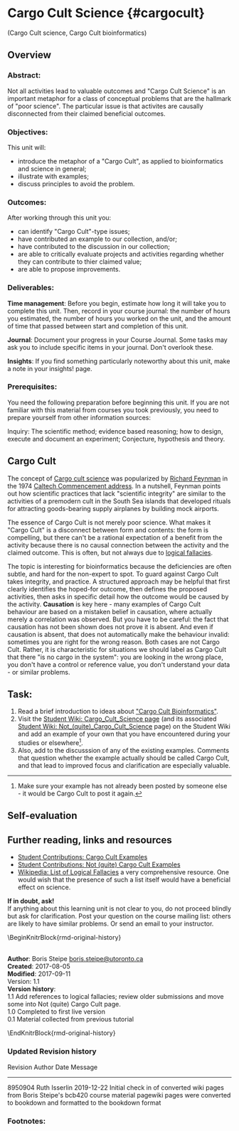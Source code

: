 # Cargo Cult Science {#cargocult}
(Cargo Cult science, Cargo Cult bioinformatics)

## Overview 
### Abstract:
Not all activities lead to valuable outcomes and "Cargo Cult Science" is an important metaphor for a class of conceptual problems that are the hallmark of "poor science". The particular issue is that activites are causally disconnected from their claimed beneficial outcomes.

### Objectives:
This unit will:

  * introduce the metaphor of a "Cargo Cult", as applied to bioinformatics and science in general;
  * illustrate with examples;
  * discuss principles to avoid the problem.

### Outcomes:
After working through this unit you:

  * can identify "Cargo Cult"-type issues;
  * have contributed an example to our collection, and/or;
  * have contributed to the discussion in our collection;
  * are able to critically evaluate projects and activities regarding whether they can contribute to thier claimed value;
  * are able to propose improvements.

### Deliverables:
**Time management**: Before you begin, estimate how long it will take you to complete this unit. Then, record in your course journal: the number of hours you estimated, the number of hours you worked on the unit, and the amount of time that passed between start and completion of this unit.

**Journal**: Document your progress in your Course Journal. Some tasks may ask you to include specific items in your journal. Don't overlook these.

**Insights**: If you find something particularly noteworthy about this unit, make a note in your insights! page.

### Prerequisites:
You need the following preparation before beginning this unit. If you are not familiar with this material from courses you took previously, you need to prepare yourself from other information sources:

Inquiry: The scientific method; evidence based reasoning; how to design, execute and document an experiment; Conjecture, hypothesis and theory.
 
 
## Cargo Cult

The concept of [Cargo cult science](https://en.wikipedia.org/wiki/Cargo_cult_science) was popularized by [Richard Feynman](https://en.wikipedia.org/wiki/Richard_Feynman) in the 1974 [Caltech Commencement address](http://calteches.library.caltech.edu/51/2/CargoCult.htm). In a nutshell, Feynman points out how scientific practices that lack "scientific integrity" are similar to the activities of a premodern cult in the South Sea islands that developed rituals for attracting goods-bearing supply airplanes by building mock airports.

The essence of Cargo Cult is not merely poor science. What makes it "Cargo Cult" is a disconnect between form and contents: the form is compelling, but there can't be a rational expectation of a benefit from the activity because there is no causal connection between the activity and the claimed outcome. This is often, but not always due to [logical fallacies](https://en.wikipedia.org/wiki/List_of_fallacies).

The topic is interesting for bioinformatics because the deficiencies are often subtle, and hard for the non-expert to spot. To guard against Cargo Cult takes integrity, and practice. A structured approach may be helpful that first clearly identifies the hoped-for outcome, then defines the proposed activities, then asks in specific detail how the outcome would be caused by the activity. **Causation** is key here - many examples of Cargo Cult behaviour are based on a mistaken belief in causation, where actually merely a correlation was observed. But you have to be careful: the fact that causation has not been shown does not prove it is absent. And even if causation is absent, that does not automatically make the behaviour invalid: sometimes you are right for the wrong reason. Both cases are not Cargo Cult. Rather, it is characteristic for situations we should label as Cargo Cult that there "is no cargo in the system": you are looking in the wrong place, you don't have a control or reference value, you don't understand your data - or similar problems.
 
## Task:
<div class="rmd-task">
<ol style="list-style-type: decimal">
<li>Read a brief introduction to ideas about <a href="./boris_docs/FND-Cargo_Cult.pdf">&quot;Cargo Cult Bioinformatics&quot;</a>.</li>
<li>Visit the <a href="http://steipe.biochemistry.utoronto.ca/abc/students/index.php/Cargo_Cult_Science">Student Wiki: Cargo_Cult_Science page</a> (and its associated <a href="http://steipe.biochemistry.utoronto.ca/abc/students/index.php/Not_(quite)_Cargo_Cult_Science">Student Wiki: Not_(quite)_Cargo_Cult_Science</a> page) on the Student Wiki and add an example of your own that you have encountered during your studies or elsewhere<a href="#fn1" class="footnoteRef" id="fnref1"><sup>1</sup></a>.</li>
<li>Also, add to the discusssion of any of the existing examples. Comments that question whether the example actually should be called Cargo Cult, and that lead to improved focus and clarification are especially valuable.</li>
</ol>
<div class="footnotes">
<hr />
<ol>
<li id="fn1"><p>Make sure your example has not already been posted by someone else - it would be Cargo Cult to post it again.<a href="#fnref1">↩</a></p></li>
</ol>
</div>
</div>

## Self-evaluation

## Further reading, links and resources

  * [Student Contributions: Cargo Cult Examples](http://steipe.biochemistry.utoronto.ca/abc/students/index.php/Cargo_Cult_Science)
  * [Student Contributions: Not (quite) Cargo Cult Examples](http://steipe.biochemistry.utoronto.ca/abc/students/index.php/Not_(quite)_Cargo_Cult_Science)
  * [Wikipedia: List of Logical Fallacies](https://en.wikipedia.org/wiki/List_of_fallacies) a very comprehensive resource. One would wish that the presence of such a list itself would have a beneficial effect on science.
 
**If in doubt, ask!**<br>
If anything about this learning unit is not clear to you, do not proceed blindly but ask for clarification. Post your question on the course mailing list: others are likely to have similar problems. Or send an email to your instructor.

 
\BeginKnitrBlock{rmd-original-history}<div class="rmd-original-history"><br>**Author**: Boris Steipe <boris.steipe@utoronto.ca> <br>
**Created**: 2017-08-05<br>
**Modified**: 2017-09-11<br>
Version: 1.1<br>
**Version history**:<br>
1.1 Add references to logical fallacies; review older submissions and move some into Not (quite) Cargo Cult page.<br>
1.0 Completed to first live version<br>
0.1 Material collected from previous tutorial<br>
 </div>\EndKnitrBlock{rmd-original-history}

### Updated Revision history

Revision   Author          Date         Message                                                                                                                                                            
---------  --------------  -----------  -------------------------------------------------------------------------------------------------------------------------------------------------------------------
8950904    Ruth Isserlin   2019-12-22   Initial check in of converted wiki pages from Boris Steipe's bcb420 course material pagewiki pages were converted to bookdown and formatted to the bookdown format 

### Footnotes:
 


